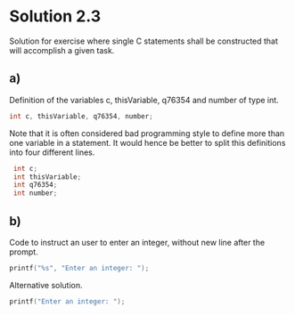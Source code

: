 # Solution 2.3

Solution for exercise where single C statements shall be constructed that will accomplish a given task.

## a)

Definition of the variables c, thisVariable, q76354 and number of type int.

```C
int c, thisVariable, q76354, number;
```

Note that it is often considered bad programming style to define more than one variable in a statement. It would hence be better to split this definitions into four different lines.

```C
 int c;
 int thisVariable; 
 int q76354; 
 int number;
```

## b)

Code to instruct an user to enter an integer, without new line after the prompt.

```C
printf("%s", "Enter an integer: ");
```

Alternative solution.

```C
printf("Enter an integer: ");
```
